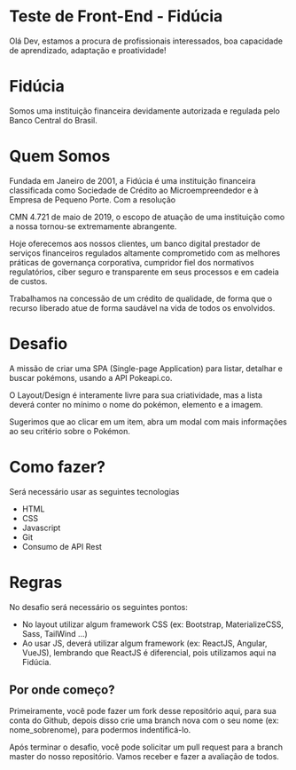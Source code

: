 # Teste de Front-End - Fidúcia

Olá Dev, estamos a procura de profissionais interessados, boa capacidade de aprendizado, adaptação e proatividade!

# Fidúcia

Somos uma instituição financeira devidamente autorizada e regulada pelo Banco Central do Brasil. 

# Quem Somos

Fundada em Janeiro de 2001, a Fidúcia é uma instituição financeira classificada como Sociedade de Crédito ao Microempreendedor e à Empresa de Pequeno Porte. Com a resolução

CMN 4.721 de maio de 2019, o escopo de atuação de uma instituição como a nossa tornou-se extremamente abrangente.

Hoje oferecemos aos nossos clientes, um banco digital prestador de serviços financeiros regulados altamente comprometido com as melhores práticas de governança corporativa, cumpridor fiel dos normativos regulatórios, ciber seguro e transparente em seus processos e em cadeia de custos.

Trabalhamos na concessão de um crédito de qualidade, de forma que o recurso liberado atue de forma saudável na vida de todos os envolvidos.

# Desafio 

A missão de criar uma SPA (Single-page Application) para listar, detalhar e buscar pokémons, usando a API Pokeapi.co.

O Layout/Design é interamente livre para sua criatividade, mas a lista deverá conter no mínimo o nome do pokémon, elemento e a imagem.

Sugerimos que ao clicar em um item, abra um modal com mais informações ao seu critério sobre o Pokémon.

# Como fazer?

Será necessário usar as seguintes tecnologias

- HTML
- CSS
- Javascript
- Git
- Consumo de API Rest

# Regras

No desafio será necessário os seguintes pontos:
- No layout utilizar algum framework CSS (ex: Bootstrap, MaterializeCSS, Sass, TailWind ...)
- Ao usar JS, deverá utilizar algum framework (ex: ReactJS, Angular, VueJS), lembrando que ReactJS é diferencial, pois utilizamos aqui na Fidúcia.


## Por onde começo?

Primeiramente, você pode fazer um fork desse repositório aqui, para sua conta do Github, depois disso crie uma branch nova com o seu nome (ex: nome_sobrenome), para podermos indentificá-lo.

Após terminar o desafio, você pode solicitar um pull request para a branch master do nosso repositório. Vamos receber e fazer a avaliação de todos.
